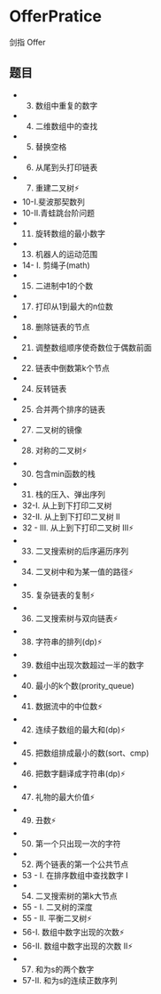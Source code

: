 # OfferPratice
剑指 Offer

## 题目
- 03. 数组中重复的数字
- 04. 二维数组中的查找
- 05. 替换空格  
- 06. 从尾到头打印链表
- 07. 重建二叉树⚡
- 10-I.斐波那契数列
- 10-II.青蛙跳台阶问题
- 11. 旋转数组的最小数字
- 13. 机器人的运动范围
- 14- I. 剪绳子(math)
- 15. 二进制中1的个数
- 17. 打印从1到最大的n位数
- 18. 删除链表的节点
- 21. 调整数组顺序使奇数位于偶数前面
- 22. 链表中倒数第k个节点
- 24. 反转链表
- 25. 合并两个排序的链表
- 27. 二叉树的镜像
- 28. 对称的二叉树⚡
- 30. 包含min函数的栈
- 31. 栈的压入、弹出序列
- 32-I. 从上到下打印二叉树
- 32-II. 从上到下打印二叉树 II
- 32 - III. 从上到下打印二叉树 III⚡
- 33. 二叉搜索树的后序遍历序列
- 34. 二叉树中和为某一值的路径⚡
- 35. 复杂链表的复制⚡
- 36. 二叉搜索树与双向链表⚡
- 38. 字符串的排列(dp)⚡
- 39. 数组中出现次数超过一半的数字
- 40. 最小的k个数(prority_queue)
- 41. 数据流中的中位数⚡
- 42. 连续子数组的最大和(dp)⚡
- 45. 把数组排成最小的数(sort、cmp)
- 46. 把数字翻译成字符串(dp)⚡
- 47. 礼物的最大价值⚡
- 49. 丑数⚡
- 50. 第一个只出现一次的字符
- 52. 两个链表的第一个公共节点
- 53 - I. 在排序数组中查找数字 I
- 54. 二叉搜索树的第k大节点
- 55 - I. 二叉树的深度
- 55 - II. 平衡二叉树⚡
- 56-I. 数组中数字出现的次数⚡
- 56-II. 数组中数字出现的次数 II⚡
- 57. 和为s的两个数字
- 57-II. 和为s的连续正数序列